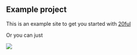 ## Example project

This is an example site to get you started with
[20ful](https://github.com/punund/20ful)

Or you can just

[![][image]][link]

[link]: https://app.netlify.com/start/deploy?repository=https://github.com/punund/20ful-example
[image]: https://www.netlify.com/img/deploy/button.svg
